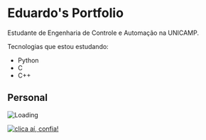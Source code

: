 # Eduardo's Portfolio

Estudante de Engenharia de Controle e Automação na UNICAMP.

Tecnologias que estou estudando:
- Python 
- C
- C++

## Personal

![Loading](https://gifs.eco.br/wp-content/uploads/2022/02/Gifs-de-gatinho-com-sono-3-1.gif)

[![clica aí, confia!](https://media.tenor.com/IzR3EcMppl4AAAAd/cat-flip.gif)](https://www.youtube.com/watch?v=hPr-Yc92qaY&ab_channel=A2ZHighlights)
